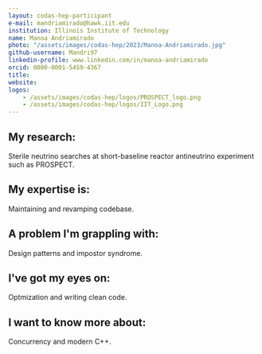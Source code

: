 ```yaml
---
layout: codas-hep-participant
e-mail: mandriamirado@hawk.iit.edu
institution: Illinois Institute of Technology
name: Manoa Andriamirado
photo: "/assets/images/codas-hep/2023/Manoa-Andriamirado.jpg"
github-username: Mandri97
linkedin-profile: www.linkedin.com/in/manoa-andriamirado
orcid: 0000-0001-5459-4367
title:
website:
logos:
    - /assets/images/codas-hep/logos/PROSPECT_logo.png
    - /assets/images/codas-hep/logos/IIT_Logo.png
---
```


## My research:
Sterile neutrino searches at short-baseline reactor antineutrino experiment such as PROSPECT.

## My expertise is:
Maintaining and revamping codebase. 

## A problem I'm grappling with:
Design patterns and impostor syndrome.

## I've got my eyes on:
Optmization and writing clean code.

## I want to know more about:
Concurrency and modern C++.
